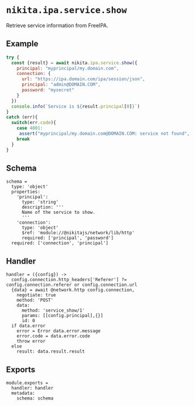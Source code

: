 
# `nikita.ipa.service.show`

Retrieve service information from FreeIPA.

## Example

```js
try {
  const {result} = await nikita.ipa.service.show({
    principal: "myprincipal/my.domain.com",
    connection: {
      url: "https://ipa.domain.com/ipa/session/json",
      principal: "admin@DOMAIN.COM",
      password: "mysecret"
    }
  })
  console.info(`Service is ${result.principal[0]}`)
}
catch (err){
  switch(err.code){
    case 4001:
     assert("myprincipal/my.domain.com@DOMAIN.COM: service not found", err.message)
    break
  }
}  
```

## Schema

    schema =
      type: 'object'
      properties:
        'principal':
          type: 'string'
          description: '''
          Name of the service to show.
          '''
        'connection':
          type: 'object'
          $ref: 'module://@nikitajs/network/lib/http'
          required: ['principal', 'password']
      required: ['connection', 'principal']

## Handler

    handler = ({config}) ->
      config.connection.http_headers['Referer'] ?= config.connection.referer or config.connection.url
      {data} = await @network.http config.connection,
        negotiate: true
        method: 'POST'
        data:
          method: 'service_show/1'
          params: [[config.principal],{}]
          id: 0
      if data.error
        error = Error data.error.message
        error.code = data.error.code
        throw error
      else
        result: data.result.result

## Exports

    module.exports =
      handler: handler
      metadata:
        schema: schema
